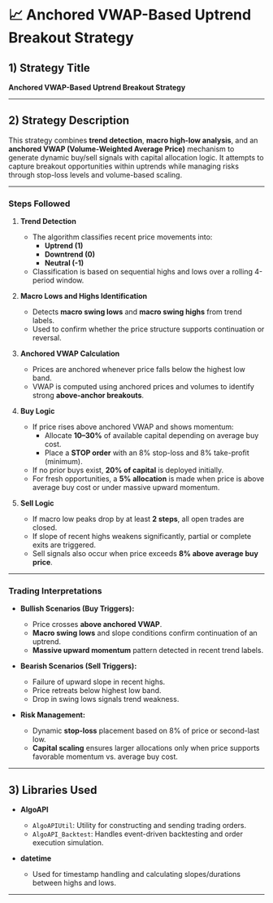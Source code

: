 # 📈 Anchored VWAP-Based Uptrend Breakout Strategy

## 1) Strategy Title  
**Anchored VWAP-Based Uptrend Breakout Strategy**

---

## 2) Strategy Description  

This strategy combines **trend detection**, **macro high-low analysis**, and an **anchored VWAP (Volume-Weighted Average Price)** mechanism to generate dynamic buy/sell signals with capital allocation logic. It attempts to capture breakout opportunities within uptrends while managing risks through stop-loss levels and volume-based scaling.

---

### Steps Followed  

1. **Trend Detection**  
   - The algorithm classifies recent price movements into:
     - **Uptrend (1)**
     - **Downtrend (0)**
     - **Neutral (-1)**  
   - Classification is based on sequential highs and lows over a rolling 4-period window.

2. **Macro Lows and Highs Identification**  
   - Detects **macro swing lows** and **macro swing highs** from trend labels.
   - Used to confirm whether the price structure supports continuation or reversal.

3. **Anchored VWAP Calculation**  
   - Prices are anchored whenever price falls below the highest low band.
   - VWAP is computed using anchored prices and volumes to identify strong **above-anchor breakouts**.

4. **Buy Logic**  
   - If price rises above anchored VWAP and shows momentum:
     - Allocate **10–30%** of available capital depending on average buy cost.
     - Place a **STOP order** with an 8% stop-loss and 8% take-profit (minimum).  
   - If no prior buys exist, **20% of capital** is deployed initially.  
   - For fresh opportunities, a **5% allocation** is made when price is above average buy cost or under massive upward momentum.

5. **Sell Logic**  
   - If macro low peaks drop by at least **2 steps**, all open trades are closed.
   - If slope of recent highs weakens significantly, partial or complete exits are triggered.
   - Sell signals also occur when price exceeds **8% above average buy price**.

---

### Trading Interpretations  

- **Bullish Scenarios (Buy Triggers):**  
  - Price crosses **above anchored VWAP**.  
  - **Macro swing lows** and slope conditions confirm continuation of an uptrend.  
  - **Massive upward momentum** pattern detected in recent trend labels.  

- **Bearish Scenarios (Sell Triggers):**  
  - Failure of upward slope in recent highs.  
  - Price retreats below highest low band.  
  - Drop in swing lows signals trend weakness.  

- **Risk Management:**  
  - Dynamic **stop-loss** placement based on 8% of price or second-last low.  
  - **Capital scaling** ensures larger allocations only when price supports favorable momentum vs. average buy cost.  

---

## 3) Libraries Used  

- **AlgoAPI**  
  - `AlgoAPIUtil`: Utility for constructing and sending trading orders.  
  - `AlgoAPI_Backtest`: Handles event-driven backtesting and order execution simulation.  

- **datetime**  
  - Used for timestamp handling and calculating slopes/durations between highs and lows.  

---
